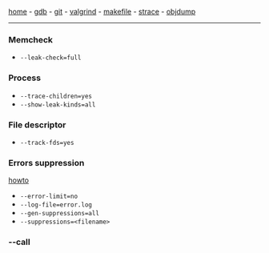 [home](README.md) - [gdb](gdb.md) - [git](git.md) - [valgrind](valgrind.md) - [makefile](makefile.md) - [strace](strace.md) - [objdump](objdump.md)
***
### Memcheck
- `--leak-check=full`
### Process
- `--trace-children=yes`
- `--show-leak-kinds=all`
### File descriptor
- `--track-fds=yes`
### Errors suppression
[howto](https://wiki.wxwidgets.org/Valgrind_Suppression_File_Howto)
- `--error-limit=no`
- `--log-file=error.log`
- `--gen-suppressions=all`
- `--suppressions=<filename>`

### --call
